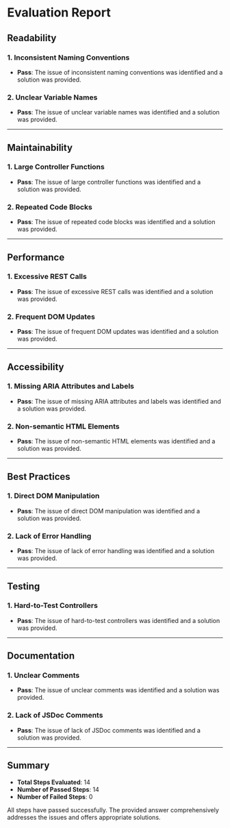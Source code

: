 # Evaluation Report

## Readability

### 1. Inconsistent Naming Conventions
- **Pass**: The issue of inconsistent naming conventions was identified and a solution was provided.

### 2. Unclear Variable Names
- **Pass**: The issue of unclear variable names was identified and a solution was provided.

---

## Maintainability

### 1. Large Controller Functions
- **Pass**: The issue of large controller functions was identified and a solution was provided.

### 2. Repeated Code Blocks
- **Pass**: The issue of repeated code blocks was identified and a solution was provided.

---

## Performance

### 1. Excessive REST Calls
- **Pass**: The issue of excessive REST calls was identified and a solution was provided.

### 2. Frequent DOM Updates
- **Pass**: The issue of frequent DOM updates was identified and a solution was provided.

---

## Accessibility

### 1. Missing ARIA Attributes and Labels
- **Pass**: The issue of missing ARIA attributes and labels was identified and a solution was provided.

### 2. Non-semantic HTML Elements
- **Pass**: The issue of non-semantic HTML elements was identified and a solution was provided.

---

## Best Practices

### 1. Direct DOM Manipulation
- **Pass**: The issue of direct DOM manipulation was identified and a solution was provided.

### 2. Lack of Error Handling
- **Pass**: The issue of lack of error handling was identified and a solution was provided.

---

## Testing

### 1. Hard-to-Test Controllers
- **Pass**: The issue of hard-to-test controllers was identified and a solution was provided.

---

## Documentation

### 1. Unclear Comments
- **Pass**: The issue of unclear comments was identified and a solution was provided.

### 2. Lack of JSDoc Comments
- **Pass**: The issue of lack of JSDoc comments was identified and a solution was provided.

---

## Summary

- **Total Steps Evaluated**: 14
- **Number of Passed Steps**: 14
- **Number of Failed Steps**: 0

All steps have passed successfully. The provided answer comprehensively addresses the issues and offers appropriate solutions.